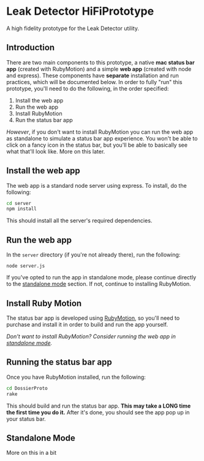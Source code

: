 # Leak Detector HiFiPrototype
A high fidelity prototype for the Leak Detector utility.

## Introduction
There are two main components to this prototype, a native __mac status bar app__
(created with RubyMotion) and a simple __web app__ (created with node and
express). These components have __separate__ installation and run practices,
which will be documented below. In order to fully "run" this prototype, you'll
need to do the following, in the order specified:

1. Install the web app
2. Run the web app
3. Install RubyMotion
4. Run the status bar app

_However_, if you don't want to install RubyMotion you can run the web app as
standalone to simulate a status bar app experience. You won't be able to click
on a fancy icon in the status bar, but you'll be able to basically see what
that'll look like. More on this later.

## Install the web app
The web app is a standard node server using express. To install, do the
following:
```bash
cd server
npm install
```
This should install all the server's required dependencies.

## Run the web app
In the `server` directory (if you're not already there), run the following:
```base
node server.js
```

If you've opted to run the app in standalone mode, please continue directly to
the [standalone mode]() section. If not, continue to installing RubyMotion.

## Install Ruby Motion
The status bar app is developed using [RubyMotion](http://www.rubymotion.com/),
so you'll need to purchase and install it in order to build and run the app
yourself.

_Don't want to install RubyMotion? Consider running the web app in [standalone
mode]()._

## Running the status bar app
Once you have RubyMotion installed, run the following:
```bash
cd DossierProto
rake
```

This should build and run the status bar app. __This may take a LONG time
the first time you do it.__ After it's done, you should see the app pop up in
your status bar.

## Standalone Mode
More on this in a bit
